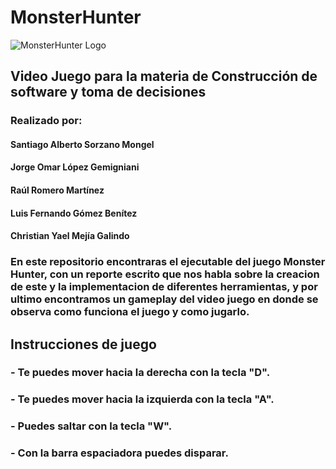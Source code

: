 # MonsterHunter
![MonsterHunter Logo](https://drive.google.com/uc?id=1jdGnMrQl4bd3vbBf1mR2WTkmo0OLievr)

## Video Juego para la materia de Construcción de software y toma de decisiones
### Realizado por:
#### Santiago Alberto Sorzano Mongel
#### Jorge Omar López Gemigniani
#### Raúl Romero Martínez
#### Luis Fernando Gómez Benítez
#### Christian Yael Mejía Galindo

### En este repositorio encontraras el ejecutable del juego Monster Hunter, con un reporte escrito que nos habla sobre la creacion de este y la implementacion de diferentes herramientas, y por ultimo encontramos un gameplay del video juego en donde se observa como funciona el juego y como jugarlo.

## Instrucciones de juego

### - Te puedes mover hacia la derecha con la tecla "D".
### - Te puedes mover hacia la izquierda con la tecla "A".
### - Puedes saltar con la tecla "W".
### - Con la barra espaciadora puedes disparar.
